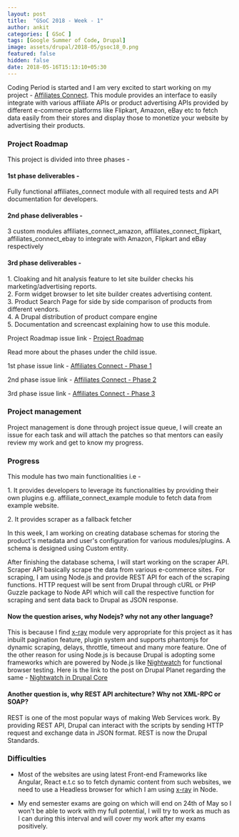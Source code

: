 ```yaml
---
layout: post
title:  "GSoC 2018 - Week - 1"
author: ankit
categories: [ GSoC ]
tags: [Google Summer of Code, Drupal]
image: assets/drupal/2018-05/gsoc18_0.png
featured: false
hidden: false
date: 2018-05-16T15:13:10+05:30
---
```


Coding Period is started and I am very excited to start working on my project - [Affiliates Connect](https://www.drupal.org/project/affiliates_connect). This module provides an interface to easily integrate with various affiliate APIs or product advertising APIs provided by different e-commerce platforms like Flipkart, Amazon, eBay etc to fetch data easily from their stores and display those to monetize your website by advertising their products.

### **Project Roadmap**

This project is divided into three phases -

#### 1st phase deliverables -

Fully functional affiliates_connect module with all required tests and API documentation for developers.

#### 2nd phase deliverables -

3 custom modules affiliates_connect_amazon, affiliates_connect_flipkart, affiliates_connect_ebay to integrate with Amazon, Flipkart and eBay respectively

#### 3rd phase deliverables -

1\. Cloaking and hit analysis feature to let site builder checks his marketing/advertising reports.  
2\. Form widget browser to let site builder creates advertising content.  
3\. Product Search Page for side by side comparison of products from different vendors.  
4\. A Drupal distribution of product compare engine  
5\. Documentation and screencast explaining how to use this module.

Project Roadmap issue link - [Project Roadmap](https://www.drupal.org/project/affiliates_connect/issues/2972551)

Read more about the phases under the child issue.

1st phase issue link - [Affiliates Connect - Phase 1](https://www.drupal.org/project/affiliates_connect/issues/2972556)

2nd phase issue link - [Affiliates Connect - Phase 2](https://www.drupal.org/project/affiliates_connect/issues/2972559)

3rd phase issue link - [Affiliates Connect - Phase 3](https://www.drupal.org/project/affiliates_connect/issues/2972560)

### **Project management**

Project management is done through project issue queue, I will create an issue for each task and will attach the patches so that mentors can easily review my work and get to know my progress.

### **Progress**

This module has two main functionalities i.e -

1\. It provides developers to leverage its functionalities by providing their own plugins e.g. affiliate_connect_example module to fetch data from example website.

2\. It provides scraper as a fallback fetcher

In this week, I am working on creating database schemas for storing the product's metadata and user's configuration for various modules/plugins. A schema is designed using Custom entity.

After finishing the database schema, I will start working on the scraper API. Scraper API basically scrape the data from various e-commerce sites. For scraping, I am using Node.js and provide REST API for each of the scraping functions. HTTP request will be sent from Drupal through cURL or PHP Guzzle package to Node API which will call the respective function for scraping and sent data back to Drupal as JSON response.

#### **Now the question arises, why Nodejs? why not any other language?**

This is because I find [x-ray](https://github.com/matthewmueller/x-ray) module very appropriate for this project as it has inbuilt pagination feature, plugin system and supports phantomjs for dynamic scraping, delays, throttle, timeout and many more feature. One of the other reason for using Node.js is because Drupal is adopting some frameworks which are powered by Node.js like [<span>Nightwatch</span>](https://github.com/nightwatchjs/nightwatch) <span>for functional browser testing</span>. Here is the link to the post on Drupal Planet regarding the same - [Nightwatch in Drupal Core](https://www.lullabot.com/articles/nightwatch-in-drupal-core)

#### **Another question is, why REST API architecture? Why not XML-RPC or SOAP?**

REST is one of the most popular ways of making Web Services work. By providing REST API, Drupal can interact with the scripts by sending HTTP request and exchange data in JSON format. REST is now the Drupal Standards.

### **Difficulties**

- Most of the websites are using latest Front-end Frameworks like Angular, React e.t.c so to fetch dynamic content from such websites, we need to use a Headless browser for which I am using [x-ray](https://github.com/matthewmueller/x-ray) in Node.

- My end semester exams are going on which will end on 24th of May so I won't be able to work with my full potential, I will try to work as much as I can during this interval and will cover my work after my exams positively.